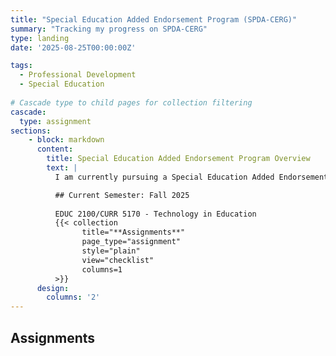 ```yaml
---
title: "Special Education Added Endorsement Program (SPDA-CERG)"
summary: "Tracking my progress on SPDA-CERG"
type: landing
date: '2025-08-25T00:00:00Z'

tags:
  - Professional Development
  - Special Education
  
# Cascade type to child pages for collection filtering
cascade:    
  type: assignment
sections:
    - block: markdown
      content:
        title: Special Education Added Endorsement Program Overview
        text: |
          I am currently pursuing a Special Education Added Endorsement at UCCS to enhance my ability to serve students.

          ## Current Semester: Fall 2025
          
          EDUC 2100/CURR 5170 - Technology in Education
          {{< collection 
                title="**Assignments**" 
                page_type="assignment"
                style="plain"
                view="checklist"
                columns=1
          >}}
      design:
        columns: '2'        
---
```


## Assignments
